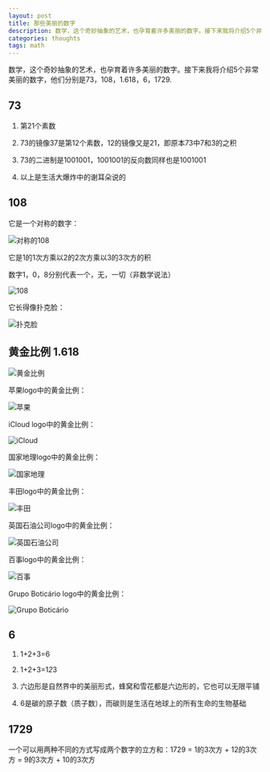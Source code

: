 ```yaml
---
layout: post
title: 那些美丽的数字
description: 数学，这个奇妙抽象的艺术，也孕育着许多美丽的数字。接下来我将介绍5个非常美丽的数字，他们分别是73，108，1.618，6，1729.
categories: thoughts
tags: math
---
```

数学，这个奇妙抽象的艺术，也孕育着许多美丽的数字。接下来我将介绍5个非常美丽的数字，他们分别是73，108，1.618，6，1729.

## 73

1. 第21个素数

2. 73的镜像37是第12个素数，12的镜像又是21，即原本73中7和3的之积

3. 73的二进制是1001001，1001001的反向数同样也是1001001

4. 以上是生活大爆炸中的谢耳朵说的

## 108

它是一个对称的数字：

![对称的108](http://pic.yupoo.com/perrydu/CfAdlKWs/6gHKv.jpg)

它是1的1次方乘以2的2次方乘以3的3次方的积

数字1，0，8分别代表一个，无，一切（非数学说法）

![108](http://pic.yupoo.com/perrydu/CfAdls4Y/rruOB.png)

它长得像扑克脸：

![扑克脸](http://pic.yupoo.com/perrydu/CfAhBzSa/small.jpg)

## 黄金比例 1.618

![黄金比例](http://pic.yupoo.com/perrydu/CfAbmdt3/5NtWR.jpg)

苹果logo中的黄金比例：

![苹果](http://pic.yupoo.com/perrydu/CfA5RweW/medium.jpg)

iCloud logo中的黄金比例：

![iCloud](http://pic.yupoo.com/perrydu/CfA5P3rP/medium.jpg)

国家地理logo中的黄金比例：

![国家地理](http://pic.yupoo.com/perrydu/CfA5Qze1/medium.jpg)

丰田logo中的黄金比例：

![丰田](http://pic.yupoo.com/perrydu/CfA5Pivh/medium.jpg)

英国石油公司logo中的黄金比例：

![英国石油公司](http://pic.yupoo.com/perrydu/CfA5Qd0w/medium.jpg)

百事logo中的黄金比例：

![百事](http://pic.yupoo.com/perrydu/CfA5RNBQ/medium.jpg)

Grupo Boticário logo中的黄金比例：

![Grupo Boticário](http://pic.yupoo.com/perrydu/CfA5PYMz/medium.jpg)

## 6

1. 1+2+3=6

2. 1+2+3=1*2*3

3. 六边形是自然界中的美丽形式，蜂窝和雪花都是六边形的，它也可以无限平铺

4. 6是碳的原子数（质子数），而碳则是生活在地球上的所有生命的生物基础

## 1729

一个可以用两种不同的方式写成两个数字的立方和：1729 = 1的3次方 + 12的3次方 = 9的3次方 + 10的3次方